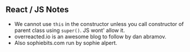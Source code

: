 ## React / JS Notes

- We cannot use `this` in the constructor unless you call constructor of parent class using `super()`. JS wont' allow it.
- overreacted.io is an awesome blog to follow by dan abramov.
- Also sophiebits.com run by sophie alpert.
<!--stackedit_data:
eyJoaXN0b3J5IjpbNTk3NDQxOTUsLTEyMzQyMjMyMjksNTk3ND
QxOTUsLTEyMzQyMjMyMjksNTk3NDQxOTUsLTEyMzQyMjMyMjks
NTk3NDQxOTUsMTE0OTYwNTkxNSw5NDQwMDM2MjcsMTE0OTYwNT
kxNSw5NDQwMDM2MjddfQ==
-->